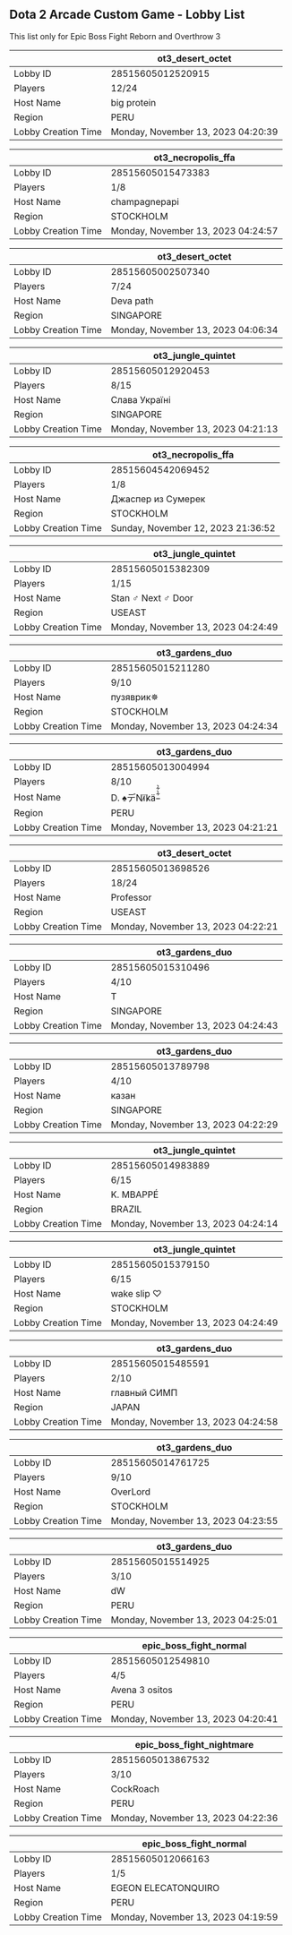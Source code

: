 ## Dota 2 Arcade Custom Game - Lobby List

This list only for Epic Boss Fight Reborn and Overthrow 3

|  | ot3_desert_octet |
| ------ | ------ |
| Lobby ID | 28515605012520915 |
| Players | 12/24 |
| Host Name | big protein |
| Region | PERU |
| Lobby Creation Time | Monday, November 13, 2023 04:20:39 |


|  | ot3_necropolis_ffa |
| ------ | ------ |
| Lobby ID | 28515605015473383 |
| Players | 1/8 |
| Host Name | champagnepapi |
| Region | STOCKHOLM |
| Lobby Creation Time | Monday, November 13, 2023 04:24:57 |


|  | ot3_desert_octet |
| ------ | ------ |
| Lobby ID | 28515605002507340 |
| Players | 7/24 |
| Host Name | Deva path |
| Region | SINGAPORE |
| Lobby Creation Time | Monday, November 13, 2023 04:06:34 |


|  | ot3_jungle_quintet |
| ------ | ------ |
| Lobby ID | 28515605012920453 |
| Players | 8/15 |
| Host Name | Слава Україні |
| Region | SINGAPORE |
| Lobby Creation Time | Monday, November 13, 2023 04:21:13 |


|  | ot3_necropolis_ffa |
| ------ | ------ |
| Lobby ID | 28515604542069452 |
| Players | 1/8 |
| Host Name | Джаспер из Сумерек |
| Region | STOCKHOLM |
| Lobby Creation Time | Sunday, November 12, 2023 21:36:52 |


|  | ot3_jungle_quintet |
| ------ | ------ |
| Lobby ID | 28515605015382309 |
| Players | 1/15 |
| Host Name | Stan ♂ Next ♂ Door |
| Region | USEAST |
| Lobby Creation Time | Monday, November 13, 2023 04:24:49 |


|  | ot3_gardens_duo |
| ------ | ------ |
| Lobby ID | 28515605015211280 |
| Players | 9/10 |
| Host Name | пузяврик✵ |
| Region | STOCKHOLM |
| Lobby Creation Time | Monday, November 13, 2023 04:24:34 |


|  | ot3_gardens_duo |
| ------ | ------ |
| Lobby ID | 28515605013004994 |
| Players | 8/10 |
| Host Name | D. ♠デNï̷k̷ä ̵̵͋̀͋̀ |
| Region | PERU |
| Lobby Creation Time | Monday, November 13, 2023 04:21:21 |


|  | ot3_desert_octet |
| ------ | ------ |
| Lobby ID | 28515605013698526 |
| Players | 18/24 |
| Host Name | Professor |
| Region | USEAST |
| Lobby Creation Time | Monday, November 13, 2023 04:22:21 |


|  | ot3_gardens_duo |
| ------ | ------ |
| Lobby ID | 28515605015310496 |
| Players | 4/10 |
| Host Name | T |
| Region | SINGAPORE |
| Lobby Creation Time | Monday, November 13, 2023 04:24:43 |


|  | ot3_gardens_duo |
| ------ | ------ |
| Lobby ID | 28515605013789798 |
| Players | 4/10 |
| Host Name | казан |
| Region | SINGAPORE |
| Lobby Creation Time | Monday, November 13, 2023 04:22:29 |


|  | ot3_jungle_quintet |
| ------ | ------ |
| Lobby ID | 28515605014983889 |
| Players | 6/15 |
| Host Name | K. MBAPPÉ |
| Region | BRAZIL |
| Lobby Creation Time | Monday, November 13, 2023 04:24:14 |


|  | ot3_jungle_quintet |
| ------ | ------ |
| Lobby ID | 28515605015379150 |
| Players | 6/15 |
| Host Name | wake slip ♡ |
| Region | STOCKHOLM |
| Lobby Creation Time | Monday, November 13, 2023 04:24:49 |


|  | ot3_gardens_duo |
| ------ | ------ |
| Lobby ID | 28515605015485591 |
| Players | 2/10 |
| Host Name | главный СИМП |
| Region | JAPAN |
| Lobby Creation Time | Monday, November 13, 2023 04:24:58 |


|  | ot3_gardens_duo |
| ------ | ------ |
| Lobby ID | 28515605014761725 |
| Players | 9/10 |
| Host Name | OverLord |
| Region | STOCKHOLM |
| Lobby Creation Time | Monday, November 13, 2023 04:23:55 |


|  | ot3_gardens_duo |
| ------ | ------ |
| Lobby ID | 28515605015514925 |
| Players | 3/10 |
| Host Name | dW |
| Region | PERU |
| Lobby Creation Time | Monday, November 13, 2023 04:25:01 |


|  | epic_boss_fight_normal |
| ------ | ------ |
| Lobby ID | 28515605012549810 |
| Players | 4/5 |
| Host Name | Avena 3 ositos |
| Region | PERU |
| Lobby Creation Time | Monday, November 13, 2023 04:20:41 |


|  | epic_boss_fight_nightmare |
| ------ | ------ |
| Lobby ID | 28515605013867532 |
| Players | 3/10 |
| Host Name | CockRoach |
| Region | PERU |
| Lobby Creation Time | Monday, November 13, 2023 04:22:36 |


|  | epic_boss_fight_normal |
| ------ | ------ |
| Lobby ID | 28515605012066163 |
| Players | 1/5 |
| Host Name | EGEON ELECATONQUIRO |
| Region | PERU |
| Lobby Creation Time | Monday, November 13, 2023 04:19:59 |


